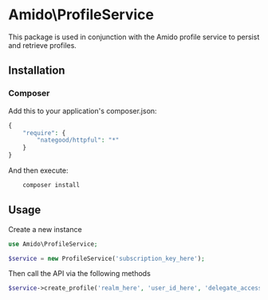 # Amido\ProfileService

This package is used in conjunction with the Amido profile service to persist and retrieve profiles.

## Installation

### Composer

Add this to your application's composer.json:

```php
{
    "require": {
        "nategood/httpful": "*"
    }
}
```

And then execute:

```php
    composer install
```


## Usage

Create a new instance
```php
use Amido\ProfileService;

$service = new ProfileService('subscription_key_here');
```

Then call the API via the following methods

```php
$service->create_profile('realm_here', 'user_id_here', 'delegate_access_token_here', array('profile' => 'here));
```
